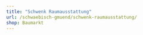 ```yaml
---
title: "Schwenk Raumausstattung"
url: /schwaebisch-gmuend/schwenk-raumausstattung/
shop: Baumarkt
---
```


